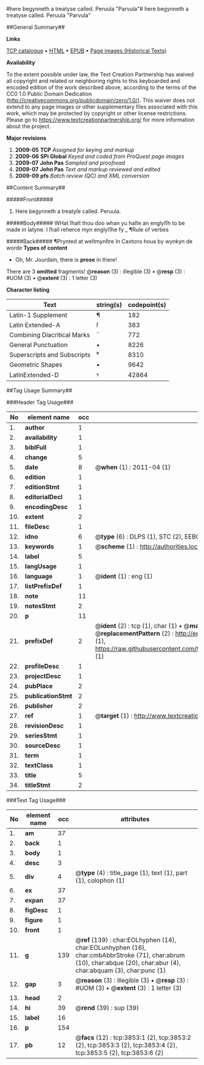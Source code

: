 #here begynneth a treatyse called. Peruula "Parvula"#
here begynneth a treatyse called. Peruula
"Parvula"

##General Summary##

**Links**

[TCP catalogue](http://www.ota.ox.ac.uk/tcp/)  • 
[HTML](http://tei.it.ox.ac.uk/tcp/Texts-HTML/free/A12/A12872.html)  • 
[EPUB](http://tei.it.ox.ac.uk/tcp/Texts-EPUB/free/A12/A12872.epub) • 
[Page images (Historical Texts)](https://historicaltexts.jisc.ac.uk/eebo-99839433e)

**Availability**

To the extent possible under law, the Text Creation Partnership has waived all copyright and related or neighboring rights to this keyboarded and encoded edition of the work described above, according to the terms of the CC0 1.0 Public Domain Dedication (http://creativecommons.org/publicdomain/zero/1.0/). This waiver does not extend to any page images or other supplementary files associated with this work, which may be protected by copyright or other license restrictions. Please go to https://www.textcreationpartnership.org/ for more information about the project.

**Major revisions**

1. __2009-05__ __TCP__ *Assigned for keying and markup*
1. __2009-06__ __SPi Global__ *Keyed and coded from ProQuest page images*
1. __2009-07__ __John Pas__ *Sampled and proofread*
1. __2009-07__ __John Pas__ *Text and markup reviewed and edited*
1. __2009-09__ __pfs__ *Batch review (QC) and XML conversion*

##Content Summary##

#####Front#####

1. Here begynneth a treatyſe called. Peruula.

#####Body#####
WHat ſhalt thou doo whan yu haſte an englyſſh to be made in latyne. I ſhall reherce myn englyſſhe fy
    _ ¶Rule of verbes

#####Back#####
¶Prynted at weſtmynſtre In Caxtons hous by wynkyn de worde
**Types of content**

  * Oh, Mr. Jourdain, there is **prose** in there!

There are 3 **omitted** fragments! 
 @__reason__ (3) : illegible (3)  •  @__resp__ (3) : #UOM (3)  •  @__extent__ (3) : 1 letter (3)

**Character listing**


|Text|string(s)|codepoint(s)|
|---|---|---|
|Latin-1 Supplement|¶|182|
|Latin Extended-A|ſ|383|
|Combining             Diacritical Marks|̄|772|
|General Punctuation|•|8226|
|Superscripts             and Subscripts|⁶|8310|
|Geometric Shapes|▪|9642|
|LatinExtended-D|ꝰ|42864|

##Tag Usage Summary##

###Header Tag Usage###

|No|element name|occ|attributes|
|---|---|---|---|
|1.|__author__|1||
|2.|__availability__|1||
|3.|__biblFull__|1||
|4.|__change__|5||
|5.|__date__|8| @__when__ (1) : 2011-04 (1)|
|6.|__edition__|1||
|7.|__editionStmt__|1||
|8.|__editorialDecl__|1||
|9.|__encodingDesc__|1||
|10.|__extent__|2||
|11.|__fileDesc__|1||
|12.|__idno__|6| @__type__ (6) : DLPS (1), STC (2), EEBO-CITATION (1), PROQUEST (1), VID (1)|
|13.|__keywords__|1| @__scheme__ (1) : http://authorities.loc.gov/ (1)|
|14.|__label__|5||
|15.|__langUsage__|1||
|16.|__language__|1| @__ident__ (1) : eng (1)|
|17.|__listPrefixDef__|1||
|18.|__note__|11||
|19.|__notesStmt__|2||
|20.|__p__|11||
|21.|__prefixDef__|2| @__ident__ (2) : tcp (1), char (1)  •  @__matchPattern__ (2) : ([0-9\-]+):([0-9IVX]+) (1), (.+) (1)  •  @__replacementPattern__ (2) : http://eebo.chadwyck.com/downloadtiff?vid=$1&page=$2 (1), https://raw.githubusercontent.com/textcreationpartnership/Texts/master/tcpchars.xml#$1 (1)|
|22.|__profileDesc__|1||
|23.|__projectDesc__|1||
|24.|__pubPlace__|2||
|25.|__publicationStmt__|2||
|26.|__publisher__|2||
|27.|__ref__|1| @__target__ (1) : http://www.textcreationpartnership.org/docs/. (1)|
|28.|__revisionDesc__|1||
|29.|__seriesStmt__|1||
|30.|__sourceDesc__|1||
|31.|__term__|1||
|32.|__textClass__|1||
|33.|__title__|5||
|34.|__titleStmt__|2||


###Text Tag Usage###

|No|element name|occ|attributes|
|---|---|---|---|
|1.|__am__|37||
|2.|__back__|1||
|3.|__body__|1||
|4.|__desc__|3||
|5.|__div__|4| @__type__ (4) : title_page (1), text (1), part (1), colophon (1)|
|6.|__ex__|37||
|7.|__expan__|37||
|8.|__figDesc__|1||
|9.|__figure__|1||
|10.|__front__|1||
|11.|__g__|139| @__ref__ (139) : char:EOLhyphen (14), char:EOLunhyphen (16), char:cmbAbbrStroke (71), char:abrum (10), char:abque (20), char:abur (4), char:abquam (3), char:punc (1)|
|12.|__gap__|3| @__reason__ (3) : illegible (3)  •  @__resp__ (3) : #UOM (3)  •  @__extent__ (3) : 1 letter (3)|
|13.|__head__|2||
|14.|__hi__|39| @__rend__ (39) : sup (39)|
|15.|__label__|16||
|16.|__p__|154||
|17.|__pb__|12| @__facs__ (12) : tcp:3853:1 (2), tcp:3853:2 (2), tcp:3853:3 (2), tcp:3853:4 (2), tcp:3853:5 (2), tcp:3853:6 (2)|

